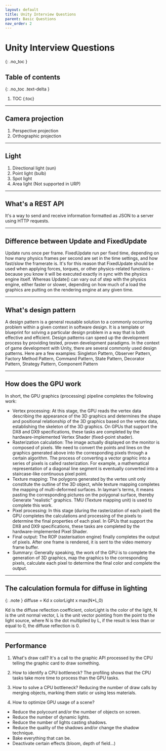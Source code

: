 ```yaml
---
layout: default
title: Unity Interview Questions
parent: Basic Questions
nav_order: 2
---
```


# Unity Interview Questions
{: .no_toc }


## Table of contents
{: .no_toc .text-delta }

1. TOC
{:toc}

---

## Camera projection
1. Perspective projection
2. Orthographic projection

---

## Light
1. Directional light (sun)
2. Point light (bulb)
3. Spot light
4. Area light (Not supported in URP)

---

## What's a REST API
It's a way to send and receive information formatted as JSON to a server using HTTP requests.

---

## Difference between Update and FixedUpdate
Update runs once per frame. FixedUpdate run per fixed time, depending on how many physics frames per second are set in the time settings, and how fast/slow the framerate is.
It's for this reason that FixedUpdate should be used when applying forces, torques, or other physics-related functions - because you know it will be executed exactly in sync with the physics engine itself. Whereas Update() can vary out of step with the physics engine, either faster or slower, depending on how much of a load the graphics are putting on the rendering engine at any given time.

---

## What's design pattern
A design pattern is a general reusable solution to a commonly occurring problem within a given context in software design. It is a template or blueprint for solving a particular design problem in a way that is both effective and efficient. Design patterns can speed up the development process by providing tested, proven development paradigms.
In the context of game development with Unity, there are several commonly used design patterns. Here are a few examples: Singleton Pattern, Observer Pattern, Factory Method Pattern, Command Pattern, State Pattern, Decorator Pattern, Strategy Pattern, Component Pattern

---

## How does the GPU work

In short, the GPU graphics (processing) pipeline completes the following work:

- Vertex processing: At this stage, the GPU reads the vertex data describing the appearance of the 3D graphics and determines the shape and positional relationship of the 3D graphics based on the vertex data, establishing the skeleton of the 3D graphics. On GPUs that support the DX8 and DX9 specifications, these tasks are completed by the hardware-implemented Vertex Shader (fixed-point shader).
- Rasterization calculation: The image actually displayed on the monitor is composed of pixels. We need to convert the points and lines on the graphics generated above into the corresponding pixels through a certain algorithm. The process of converting a vector graphic into a series of pixels is called rasterization. For example, a mathematical representation of a diagonal line segment is eventually converted into a staircase-like continuous pixel point.
- Texture mapping: The polygons generated by the vertex unit only constitute the outline of the 3D object, while texture mapping completes the mapping of multi-deformed surfaces. In layman's terms, it means pasting the corresponding pictures on the polygonal surface, thereby Generate "realistic" graphics. TMU (Texture mapping unit) is used to complete this work.
- Pixel processing: In this stage (during the rasterization of each pixel) the GPU completes the calculations and processing of the pixels to determine the final properties of each pixel. In GPUs that support the DX8 and DX9 specifications, these tasks are completed by the hardware-implemented Pixel Shader.
- Final output: The ROP (rasterisation engine) finally completes the output of pixels. After one frame is rendered, it is sent to the video memory frame buffer.
- Summary: Generally speaking, the work of the GPU is to complete the generation of 3D graphics, map the graphics to the corresponding pixels, calculate each pixel to determine the final color and complete the output.

---

## The calculation formula for diffuse in lighting

{: .note }
diffuse = Kd x colorLight x max(N*L,0)

Kd is the diffuse reflection coefficient, colorLight is the color of the light, N is the unit normal vector, L is the unit vector pointing from the point to the light source, where N is the dot multiplied by L, if the result is less than or equal to 0, the diffuse reflection is 0.

---

## Performance

1. What's draw call? 
It's a call to the graphic API processed by the CPU telling the graphic card to draw something.

2. How to identify a CPU bottleneck? 
The profiling shows that the CPU tasks take more time to process than the GPU tasks.

3. How to solve a CPU bottleneck? 
Reducing the number of draw calls by merging objects, marking them static or using less materials.

4. How to optimize GPU usage of a scene?
- Reduce the polycount and/or the number of objects on screen.
- Reduce the number of dynamic lights.
- Reduce the number of lights casting shadows.
- Reduce the quality of the shadows and/or change the shadow technique.
- Bake everything that can be.
- Deactivate certain effects (bloom, depth of field...)